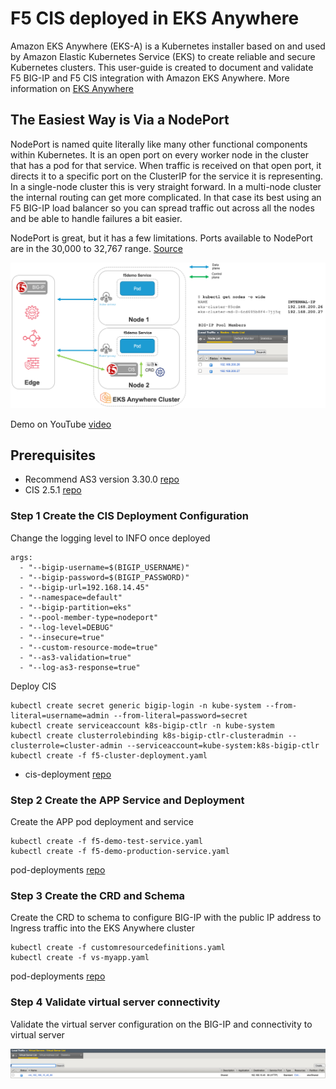 # F5 CIS deployed in EKS Anywhere 

Amazon EKS Anywhere (EKS-A) is a Kubernetes installer based on and used by Amazon Elastic Kubernetes Service (EKS) to create reliable and secure Kubernetes clusters. This user-guide is created to document and validate F5 BIG-IP and F5 CIS integration with Amazon EKS Anywhere. More information on [EKS Anywhere](https://aws.amazon.com/eks/eks-anywhere/)

## The Easiest Way is Via a NodePort

NodePort is named quite literally like many other functional components within Kubernetes. It is an open port on every worker node in the cluster that has a pod for that service. When traffic is received on that open port, it directs it to a specific port on the ClusterIP for the service it is representing. In a single-node cluster this is very straight forward. In a multi-node cluster the internal routing can get more complicated. In that case its best using an F5 BIG-IP load balancer so you can spread traffic out across all the nodes and be able to handle failures a bit easier.

NodePort is great, but it has a few limitations. Ports available to NodePort are in the 30,000 to 32,767 range. [Source](https://platform9.com/blog/understanding-kubernetes-loadbalancer-vs-nodeport-vs-ingress/)

![diagram](https://github.com/mdditt2000/eks-anywhere/blob/main/user-guides/nodeport/diagram/2021-08-18_16-06-49.png)

Demo on YouTube [video]()

## Prerequisites

* Recommend AS3 version 3.30.0 [repo](https://github.com/F5Networks/f5-appsvcs-extension/releases/tag/v3.30.0)
* CIS 2.5.1 [repo](https://github.com/F5Networks/k8s-bigip-ctlr/releases/tag/v2.5.1)

### Step 1 Create the CIS Deployment Configuration

Change the logging level to INFO once deployed 

```
args: 
  - "--bigip-username=$(BIGIP_USERNAME)"
  - "--bigip-password=$(BIGIP_PASSWORD)"
  - "--bigip-url=192.168.14.45"
  - "--namespace=default"
  - "--bigip-partition=eks"
  - "--pool-member-type=nodeport"
  - "--log-level=DEBUG"
  - "--insecure=true"
  - "--custom-resource-mode=true"
  - "--as3-validation=true"
  - "--log-as3-response=true"
```

Deploy CIS

```
kubectl create secret generic bigip-login -n kube-system --from-literal=username=admin --from-literal=password=secret
kubectl create serviceaccount k8s-bigip-ctlr -n kube-system
kubectl create clusterrolebinding k8s-bigip-ctlr-clusteradmin --clusterrole=cluster-admin --serviceaccount=kube-system:k8s-bigip-ctlr
kubectl create -f f5-cluster-deployment.yaml
```

* cis-deployment [repo](https://github.com/mdditt2000/eks-anywhere/blob/main/user-guides/nodeport/cis-deployment/f5-cluster-deployment.yaml)

### Step 2 Create the APP Service and Deployment

Create the APP pod deployment and service

```
kubectl create -f f5-demo-test-service.yaml
kubectl create -f f5-demo-production-service.yaml
```

pod-deployments [repo](https://github.com/mdditt2000/k8s-bigip-ctlr/tree/main/user_guides/servicetypelb/pod-deployment)

### Step 3 Create the CRD and Schema

Create the CRD to schema to configure BIG-IP with the public IP address to Ingress traffic into the EKS Anywhere cluster

```
kubectl create -f customresourcedefinitions.yaml
kubectl create -f vs-myapp.yaml
```

pod-deployments [repo](https://github.com/mdditt2000/eks-anywhere/tree/main/user-guides/nodeport/crd-example)

### Step 4 Validate virtual server connectivity 

Validate the virtual server configuration on the BIG-IP and connectivity to virtual server

![diagram](https://github.com/mdditt2000/eks-anywhere/blob/main/user-guides/nodeport/diagram/2021-08-18_16-11-08.png)